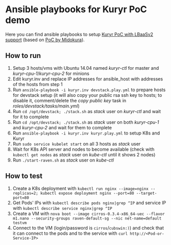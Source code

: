 Ansible playbooks for Kuryr PoC demo
====================================
Here you can find ansible playbooks to setup [Kuryr PoC with LBaaSv2 support](https://github.com/ivc/kuryr/tree/lbaasv2-poc) (based on [PoC by Midokura](https://github.com/midonet/kuryr/tree/k8s/kuryr)).

How to run
----------
1. Setup 3 hosts/vms with Ubuntu 14.04 named *kuryr-ctl* for master and *kuryr-cpu-1*/*kuryr-cpu-2* for minions
2. Edit kuryr.inv and replace IP addresses for ansible_host with addresses of the hosts from step 1
3. Run `ansible-playbook -i kuryr.inv devstack.play.yml` to prepare hosts for devstack setup (it will also copy your public rsa ssh key to hosts; to disable it, comment/delete the *copy public key* task in *roles/devstack/tasks/main.yml*)
4. Run `cd /opt/devstack; ./stack.sh` as *stack* user on *kuryr-ctl* and wait for it to complete
5. Run `cd /opt/devstack; ./stack.sh` as *stack* user on both *kuryr-cpu-1* and *kuryr-cpu-2* and wait for them to complete
6. Run `ansible-playbook -i kuryr.inv kuryr.play.yml` to setup K8s and Kuryr
7. Run `sudo service kubelet start` on all 3 hosts as *stack* user
8. Wait for K8s API server and nodes to become available (check with `kubectl get nodes` as *stack* user on *kube-ctl* until it shows 2 nodes)
9. Run `./start-raven.sh` as *stack* user on *kube-ctl*

How to test
-----------
1. Create a K8s deployment with `kubectl run nginx --image=nginx --replicas=2; kubectl expose deployment nginx --port=80 --target-port=80`
2. Get Pods' IPs with `kubectl describe pods nginx|grep ^IP` and service IP with `kubectl describe service nginx|grep ^IP`
3. Create a VM with `nova boot --image cirros-0.3.4-x86_64-uec --flavor m1.nano --security-groups raven-default-sg --nic net-name=default testvm`
4. Connect to the VM (login/password is `cirros`/`cubswin:)`) and check that it can connect to the pods and to the service with `curl http://<Pod-or-Service-IP>`
